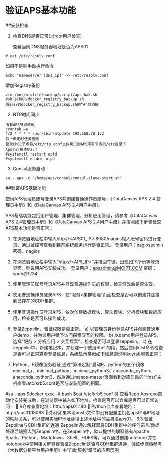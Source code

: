 #  验证APS基本功能
##安装检查
1. 检查DNS是否正常(以root用户检查)

   查看当前DNS服务器地址是否为APS01
```
# cat /etc/resolv.conf
```
如果不是则手动执行命令
```
echo "nameserver [dns_ip]" >> /etc/resolv.conf
```
增加Registry备份
```
vim /mnt/nfsfile/backup/script/aps_bak.sh
#sh $CURR/docker_registry_backup.sh
将26行的docker_registry_backup.sh的“#”取消掉
```
2. NTP时间同步
```
所有APS节点修改
crontab –e
*/2 * * * * /usr/sbin/ntpdate 192.168.20.132 
将上面定时任务删除
登录CM01节点将/etc/ntp.conf文件拷贝到APS所有节点的/etc目录下
Aps节点操作执行：
#systemctl restart nptd
#systemctl enable ntpd
```
3. Consul服务启动
```
su - aps -c "/home/aps/consul/consul-slave-start.sh"
```

##验证APS基础功能

使用APS管理员账号登录APS并创建普通操作员账号，《DataCanvas APS 2.4 管理员手册》和《DataCanvas APS 2.4用户手册》。

APS基础功能包括用户管理、集群管理、分析应用管理，请参考《DataCanvas APS 2.4管理员手册》和《DataCanvas APS 2.4用户手册》并按照如下步骤检查APS基本功能是否正常：
1. 在浏览器地址栏中输入http://<APS01_IP>:8080/nagios输入账号密码进行登录，通过监控可查看到目前系统服务运行是否正常。
登录用户：nagiosadmin 密码：nagios
 
2)	在浏览器地址栏中输入“http://<APS_IP>”并按回车键，出现如下所示等登录界面，则说明APS安装成功。
登录用户：apsadmin@MCIPT.COM 密码：spdb@1234
 
3)	使用管理员账号登录APS并修改普通操作员的权限，检查修改后是否生效。
4)	使用普通操作员登录APS，在“服务>集群管理”页面检查是否可以创建并连接到已存在的CDH集群。
5)	使用普通操作员登录APS，依次创建数据模块、算法模块、分析模块和数据应用，检查是否可以操作成功。
6)	登录Zeppelin，验证权限是否正常。
a)	以管理员身份登录APS并创建普通用户demo，并为该用户赋予访问探索交互的权限。
b)	以demo用户登录APS，选择“服务 > 分析应用 > 交互探索”，检查是否可以登录zeppelin。
c)	在Zeppelin中，新建笔记本，并创建一个使用Shell的段，然后使用kilst命令检查是否可以正常查看登录信息，系统显示类似如下信息则说明keytab服务正常：
 
7)	Python、R镜像服务验证
通过“算法定制”启动R、python的五个镜像minimal_r、minimal_python、minimal_python3、anaconda_python、anaconda_python3，然后通过mesos-master页面看到对应启动的“Host”主机查看/etc/krb5.conf是否与安装配置的相同。
 
#su – aps
$docker exec –it <docker images ID> bash
$cat /etc/krb5.conf
8)	查看Repo
Apsrepo自动化安装完成后，在浏览器中输入如下地址，检查是否可以仓库是否可以正常访问：
	R仓库查看地址：http://aps01:180
	Python仓库查看地址：http://aps01:18088
说明:如果本地hosts文件中没有配置主机名aps01与IP地址的映射关系，可以使用实际IP地址替换上述地址中的主机名aps01。
6.3 验证Zeppline与CDH集群的连通
Zeppelin通过解释器将CDH集群中的任何语言/数据处理后端插入到Zeppelin中。在Zeppelin中，默认提供的解释器有Apache Spark、Python、Markdown、Shell、HDFS等。可以通过创建notebook并在notebook中使用相关解释器验证Zeppelin是否与CDH集群连通，验证步骤请参考《大数据分析平台用户手册》中“自助服务”章节的应用示例。


